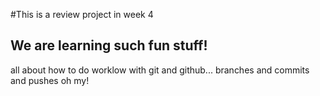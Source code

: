 #This is a review project in week 4
## We are learning such fun stuff!

all about how to do worklow with git and github... branches and commits and pushes oh my!